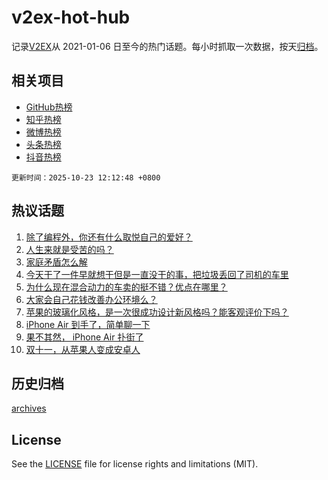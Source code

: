 # v2ex-hot-hub

 记录[V2EX](https://www.v2ex.com/)从 2021-01-06 日至今的热门话题。每小时抓取一次数据，按天[归档](archives)。
 
 ## 相关项目

- [GitHub热榜](https://github.com/lonnyzhang423/github-hot-hub)
- [知乎热榜](https://github.com/lonnyzhang423/zhihu-hot-hub)
- [微博热榜](https://github.com/lonnyzhang423/weibo-hot-hub)
- [头条热榜](https://github.com/lonnyzhang423/toutiao-hot-hub)
- [抖音热榜](https://github.com/lonnyzhang423/douyin-hot-hub)


 `更新时间：2025-10-23 12:12:48 +0800`

## 热议话题

1. [除了编程外，你还有什么取悦自己的爱好？](https://www.v2ex.com/t/1167646)
1. [人生来就是受苦的吗？](https://www.v2ex.com/t/1167741)
1. [家庭矛盾怎么解](https://www.v2ex.com/t/1167633)
1. [今天干了一件早就想干但是一直没干的事，把垃圾丢回了司机的车里](https://www.v2ex.com/t/1167746)
1. [为什么现在混合动力的车卖的挺不错？优点在哪里？](https://www.v2ex.com/t/1167696)
1. [大家会自己花钱改善办公环境么？](https://www.v2ex.com/t/1167605)
1. [苹果的玻璃化风格，是一次很成功设计新风格吗？能客观评价下吗？](https://www.v2ex.com/t/1167680)
1. [iPhone Air 到手了，简单聊一下](https://www.v2ex.com/t/1167576)
1. [果不其然， iPhone Air 扑街了](https://www.v2ex.com/t/1167722)
1. [双十一，从苹果人变成安卓人](https://www.v2ex.com/t/1167757)

## 历史归档

[archives](archives)

## License

See the [LICENSE](LICENSE) file for license rights and limitations (MIT).
